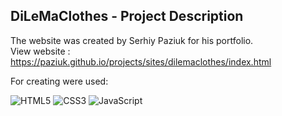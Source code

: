 ## DiLeMaClothes - Project Description <br>

The website was created by Serhiy Paziuk for his portfolio. <br/>
View website : https://paziuk.github.io/projects/sites/dilemaclothes/index.html  <br/>

For creating were used: <br/>

![HTML5](https://img.shields.io/badge/-HTML5-ffffff?style=for-the-badge&logo=html5)
![CSS3](https://img.shields.io/badge/-CSS3-264de4?style=for-the-badge&logo=css3)
![JavaScript](https://img.shields.io/badge/-JavaScript-ffffff?style=for-the-badge&logo=javascript)
